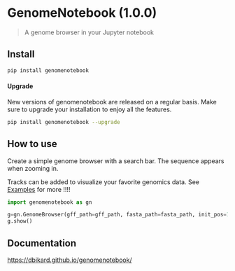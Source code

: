 

<!-- WARNING: THIS FILE WAS AUTOGENERATED! DO NOT EDIT! -->

# GenomeNotebook (1.0.0)

> A genome browser in your Jupyter notebook

## Install

``` bash
pip install genomenotebook
```

#### Upgrade

New versions of genomenotebook are released on a regular basis. Make
sure to upgrade your installation to enjoy all the features.

``` bash
pip install genomenotebook --upgrade
```

## How to use

Create a simple genome browser with a search bar. The sequence appears
when zooming in.

Tracks can be added to visualize your favorite genomics data. See
[Examples](https://dbikard.github.io/genomenotebook/examples.html) for
more !!!!

``` python
import genomenotebook as gn
```

``` python
g=gn.GenomeBrowser(gff_path=gff_path, fasta_path=fasta_path, init_pos=10000, bounds=(0,100000))
g.show()
```

## Documentation

<https://dbikard.github.io/genomenotebook/>

